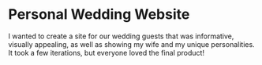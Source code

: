 # Personal Wedding Website

I wanted to create a site for our wedding guests that was informative, visually appealing, as well as showing my wife and my unique personalities. It took a few iterations, but everyone loved the final product!
